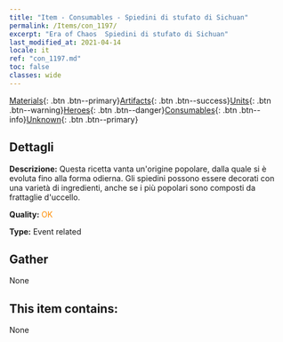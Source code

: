 ```yaml
---
title: "Item - Consumables - Spiedini di stufato di Sichuan"
permalink: /Items/con_1197/
excerpt: "Era of Chaos  Spiedini di stufato di Sichuan"
last_modified_at: 2021-04-14
locale: it
ref: "con_1197.md"
toc: false
classes: wide
---
```

 [Materials](/it/Items/){: .btn .btn--primary}[Artifacts](/it/Items/Artifacts/){: .btn .btn--success}[Units](/it/Items/Units/){: .btn .btn--warning}[Heroes](/it/Items/Heroes/){: .btn .btn--danger}[Consumables](/it/Items/Consumables/){: .btn .btn--info}[Unknown](/it/Items/Unknown/){: .btn .btn--primary}

## Dettagli
 **Descrizione:** Questa ricetta vanta un'origine popolare, dalla quale si è evoluta fino alla forma odierna. Gli spiedini possono essere decorati con una varietà di ingredienti, anche se i più popolari sono composti da frattaglie d'uccello.

 **Quality:** <span style="color: #FF8C00">OK</span>

 **Type:** Event related

## Gather

  None

## This item contains:

  None

